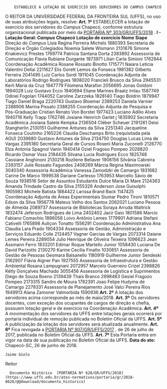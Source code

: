         ESTABELECE A LOTAÇÃO DE EXERCÍCIO DOS SERVIDORES DO CAMPUS CHAPECÓ  

 O REITOR DA UNIVERSIDADE FEDERAL DA FRONTEIRA SUL (UFFS), no uso de suas atribuições legais, resolve:   **Art. 1º** ESTABELECER a lotação de exercício dos servidores do *Campus* Chapecó, conforme estrutura organizacional publicada por meio da [PORTARIA Nº 303/GR/UFFS/2018](https://www.uffs.edu.br/atos-normativos/portaria/gr/2018-0303)  . **I - Lotação Geral: *Campus* Chapecó**      **Lotação de exercício**    **Nome**    **Siape**      Direção do *Campus*    Lísia Regina Ferreira Michels   1880393     Secretaria de Direção e Órgão Colegiados   Noemia Salete Wismann   2131676     Simone Knakievicz Prestes   1769774     Patrícia Santana Dorta   2383892     Assessoria de Comunicação   Flavia Rubiane Durgante   1873971     Lilian Carla Simioni   1762944     Coordenação Acadêmica   Rosane Rossato Binotto   1715771     Naiara Leticia Valentini Dellai   2211627     Elis Gorett Lemos da Fonseca   1981382     Gilberto Ferreira   2041495     Luiz Carlos Sordi   1911045     Coordenação Adjunta de Laboratórios   Rodrigo Rodrigues   1808020     Francieli Brusco da Silva   2945531     Kerli Maria da Cruz   1947779     Filomena Marafon   2056695     Jonas Goldoni   1894028     Luiz Gustavo Ecco   1940694     Eliane Marines Braatz Imlau   1587749     Odinei Fogolari   1744052     Caroline Zarzzeka   1828140     Tiago Boldrin   1879947     Tiago Daniel Braga   2220743     Gustavo Bloemer   2389253     Daniela Varnier   2388906     Marina Pissato   2388255     Coordenação Adjunta de Pesquisa e Pós-Graduação   Cristian Renato Von Borstel   1977423     Luciano Adilio Alves   1940716     Kelly Trapp   1762746     Josiane Heinrich Garlet j   1835902     Secretaria Acadêmica   Josiana Salete Kempka   2136504     Cléber Scheuer   2191261     Deisi Stangherlin   2130151     Guilherme Antunes da Silva   2251340     Jacqueline Fonseca Coutinho   2165226     Claudia Deschamps Brito (requisitada pela AGU)   2039680     Gustavo Antunes da Silva   2134750     Douglas Lucas Lima de Vargas   2395180     Secretaria Geral de Cursos   Roseni Maria Zuconelli   2126770     Elza Antonia Spagnol Vanin   1940414     Oziel Fragoso Pompeo   2028820     Ricardo Osmar Voss   2184435     Silvana Lucia Rodrigues Ecco   1825748     Cassiane Anghinoni   2130218     Rozilene Bellaver   1906156     Silvânia Cabreira   2393157     Julie Rossato Fagundes   2408269     Márcia Regina Maximowski   3040340     Assessoria Acadêmica   Vanessa Zamodzki de Camargo   1831682     Carine De Marco   1999538     Dariane Carlesso   1763953     Marcello Sávio de Souza   1938516     Setor de Assuntos Estudantis   Dulce Maria Di Mare   2124363     Amanda Trindade Castro da Silva   2155326     Anderson Jose Guisolphi   1905983     Michele Batista   1884422     Larissa Brand Back   1147425     Coordenação Adjunta de Áreas Experimentais   Siumar Pedro Tironi   1810571     Edson da Silva   1956778     Mateus Velho dos Santos   2062021     Luciano Pessoa de Almeida   2089737     Assessoria de Bibliotecas   Soraya Arruda Waltrick   1832474     Jeferson Rodrigues de Lima   2402402     Jacir Gaio   1801586     Marcio Fabiano Comachio   1896058     Loivo Antônio Lemes   1779901     Adriana Stefani Cativelli   1765898     Auliçon Tonatto   1556291     Coordenação Administrativa   Ana Claudia Lara Prado   1904334     Assessoria de Gestão, Administração e Serviços   Eduardo Colle   2124457     Vagner Garcias de Vargas   2073314     Daiane Lemes Pereira   2289054     Julio Henrique de Oliveira Teixeira   1096623     Jean Assmann Ferro   1833201     Edimar Roque Martello Junior   1058430     Luciana De David Parizotto   2130270     Karine Cecília Finatto   1030651     Assessoria de Gestão de Pessoas   Geomara Balsanello   1180919     Guilherme Junior Sendeski   2162907     Flávia Aigner Pan   1927555     Assessoria de Infraestrutura e Gestão Ambiental   Rosana Lampugnani   2072957     Marcelo Guerreiro Crizel   2398826     Kétly Gonçalves Machado   3055456     Assessoria de Logística e Suprimentos   Diego de Souza Boeno   2139439     Thais Branco   2998483     Gesiel Fragozo Pompeo   2173315     Sandro de Moura   1792391     Joao Felipe Hudyma de Camargo   2279331     Assessoria de Planejamento   José Valci Pereira Rios   1949913     Alana Zamoner Valmorbida   1590936       **Art. 2º** A lotação dos servidores acima corresponde ao mês de maio/2018.   **Art. 3º** Os servidores docentes, com exceção dos ocupantes de cargos de direção e chefia, possuem lotação geral e de exercício na Coordenação Acadêmica.   **Art. 4º** A movimentação dos servidores da UFFS entre lotações gerais ocorrerá por portaria individual de remoção publicada no Boletim Oficial da UFFS.   **Art. 5º** A publicização da lotação dos servidores será atualizada anualmente.   **Art. 6º** Fica revogada a [PORTARIA Nº 907/GR/UFFS/2017](https://www.uffs.edu.br/atos-normativos/portaria/gr/2017-0907)  , de 26 de julho de 2017, publicada no Boletim Oficial da UFFS.   **Art. 7º** Esta Portaria entra em vigor na data de sua publicação no Boletim Oficial da UFFS.      **Data do ato:** Chapecó-SC, 26 de junho de 2018.   
 

    Jaime Giolo   
 Reitor 

      Documento Histórico  [PORTARIA Nº 628/GR/UFFS/2018](https://www.uffs.edu.br/atos-normativos/portaria/gr/2018-0628/@@download/documento_historico)     
      